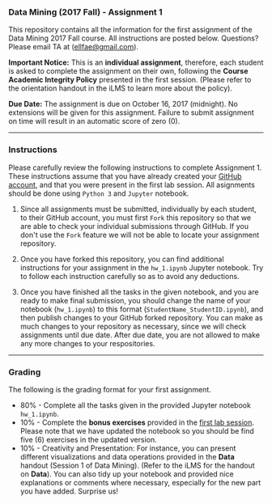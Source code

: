 ### Data Mining (2017 Fall) - Assignment 1
This repository contains all the information for the first assignment of the Data Mining 2017 Fall course. All instructions are posted below. Questions? Please email TA at (ellfae@gmail.com).

**Important Notice:** This is an **individual assignment**, therefore, each student is asked to complete the assignment on their own, following the **Course Academic Integrity Policy** presented in the first session. (Please refer to the orientation handout in the iLMS to learn more about the policy).

**Due Date:** 
The assignment is due on October 16, 2017 (midnight). No extensions will be given for this assignment. Failure to submit assignment on time will result in an automatic score of zero (0). 

---
### Instructions
Please carefully review the following instructions to complete Assignment 1. These instructions assume that you have already created your [GitHub account](https://github.com/), and that you were present in the first lab session. All asignments should be done using `Python 3` and `Jupyter` notebook. 

1. Since all assignments must be submitted, individually by each student, to their GitHub account, you must first `Fork` this repository so that we are able to check your individual submissions through GitHub. If you don't use the `Fork` feature we will not be able to locate your assignment repository.

2. Once you have forked this repository, you can find additional instructions for your assignment in the `hw_1.ipynb` Jupyter notebook. Try to follow each instruction carefully so as to avoid any deductions. 

3. Once you have finished all the tasks in the given notebook, and you are ready to make final submission, you should change the name of your notebook (`hw_1.ipynb`) to this format (`StudentName_StudentID.ipynb`), and then publish changes to your GitHub forked repository. You can make as much changes to your repository as necessary, since we will check assignments until due date. After due date, you are not allowed to make any more changes to your respositories.

---
### Grading
The following is the grading format for your first assignment.
- 80% - Complete all the tasks given in the provided Jupyter notebook `hw_1.ipynb`.
- 10% - Complete the **bonus exercises** provided in the [first lab session](https://goo.gl/Sg4FS1). Please note that we have updated the notebook so you should be find five (6) exercises in the updated version.
- 10% - Creativity and Presentation: For instance, you can present different visualizations and data operations provided in the **Data** handout (Session 1 of Data Mining). (Refer to the iLMS for the handout on **Data**). You can also tidy up your notebook and provided nice explanations or comments where necessary, especially for the new part you have added. Surprise us!

